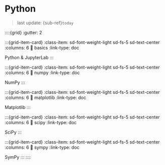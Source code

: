 # Python
> last update: {sub-ref}`today`
<div style="width: 790px;"></div>



::::{grid}
:gutter: 2

:::{grid-item-card}
:class-item: sd-font-weight-light sd-fs-5 sd-text-center
:columns: 6
:link: basics
:link-type: doc

Python & JupyterLab
:::

:::{grid-item-card}
:class-item: sd-font-weight-light sd-fs-5 sd-text-center
:columns: 6
:link: numpy
:link-type: doc

NumPy
:::

:::{grid-item-card}
:class-item: sd-font-weight-light sd-fs-5 sd-text-center
:columns: 6
:link: matplotlib
:link-type: doc

Matplotlib
:::

:::{grid-item-card}
:class-item: sd-font-weight-light sd-fs-5 sd-text-center
:columns: 6
:link: scipy
:link-type: doc

SciPy
:::

:::{grid-item-card}
:class-item: sd-font-weight-light sd-fs-5 sd-text-center
:columns: 6
:link: sympy
:link-type: doc

SymPy
:::
::::